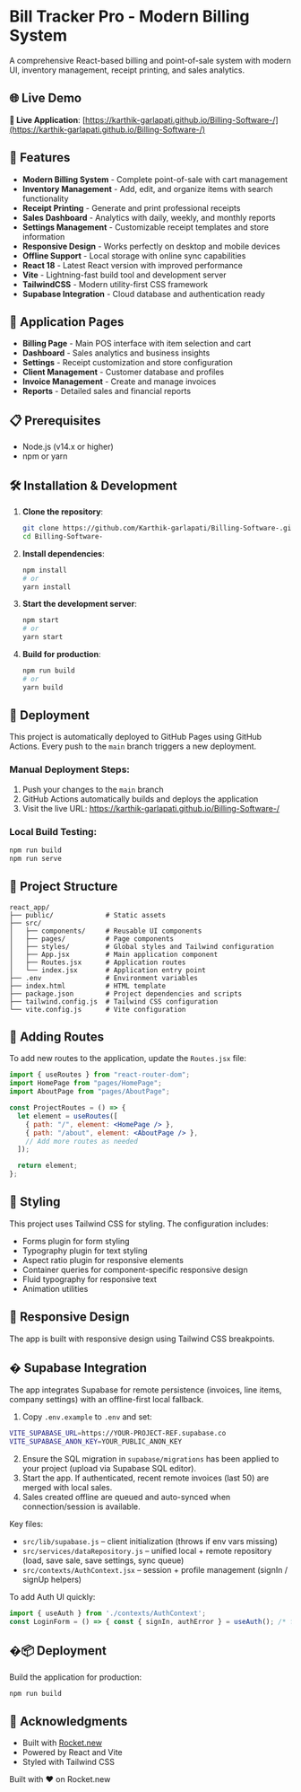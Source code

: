# Bill Tracker Pro - Modern Billing System

A comprehensive React-based billing and point-of-sale system with modern UI, inventory management, receipt printing, and sales analytics.

## 🌐 Live Demo

**🚀 Live Application**: [https://karthik-garlapati.github.io/Billing-Software-/](https://karthik-garlapati.github.io/Billing-Software-/)

## 🚀 Features

- **Modern Billing System** - Complete point-of-sale with cart management
- **Inventory Management** - Add, edit, and organize items with search functionality
- **Receipt Printing** - Generate and print professional receipts
- **Sales Dashboard** - Analytics with daily, weekly, and monthly reports
- **Settings Management** - Customizable receipt templates and store information
- **Responsive Design** - Works perfectly on desktop and mobile devices
- **Offline Support** - Local storage with online sync capabilities
- **React 18** - Latest React version with improved performance
- **Vite** - Lightning-fast build tool and development server
- **TailwindCSS** - Modern utility-first CSS framework
- **Supabase Integration** - Cloud database and authentication ready

## 📱 Application Pages

- **Billing Page** - Main POS interface with item selection and cart
- **Dashboard** - Sales analytics and business insights  
- **Settings** - Receipt customization and store configuration
- **Client Management** - Customer database and profiles
- **Invoice Management** - Create and manage invoices
- **Reports** - Detailed sales and financial reports

## 📋 Prerequisites

- Node.js (v14.x or higher)
- npm or yarn

## 🛠️ Installation & Development

1. **Clone the repository**:
   ```bash
   git clone https://github.com/Karthik-garlapati/Billing-Software-.git
   cd Billing-Software-
   ```

2. **Install dependencies**:
   ```bash
   npm install
   # or
   yarn install
   ```
   
3. **Start the development server**:
   ```bash
   npm start
   # or
   yarn start
   ```

4. **Build for production**:
   ```bash
   npm run build
   # or
   yarn build
   ```

## 🚀 Deployment

This project is automatically deployed to GitHub Pages using GitHub Actions. Every push to the `main` branch triggers a new deployment.

### Manual Deployment Steps:
1. Push your changes to the `main` branch
2. GitHub Actions automatically builds and deploys the application
3. Visit the live URL: https://karthik-garlapati.github.io/Billing-Software-/

### Local Build Testing:
```bash
npm run build
npm run serve
```

## 📁 Project Structure

```
react_app/
├── public/             # Static assets
├── src/
│   ├── components/     # Reusable UI components
│   ├── pages/          # Page components
│   ├── styles/         # Global styles and Tailwind configuration
│   ├── App.jsx         # Main application component
│   ├── Routes.jsx      # Application routes
│   └── index.jsx       # Application entry point
├── .env                # Environment variables
├── index.html          # HTML template
├── package.json        # Project dependencies and scripts
├── tailwind.config.js  # Tailwind CSS configuration
└── vite.config.js      # Vite configuration
```

## 🧩 Adding Routes

To add new routes to the application, update the `Routes.jsx` file:

```jsx
import { useRoutes } from "react-router-dom";
import HomePage from "pages/HomePage";
import AboutPage from "pages/AboutPage";

const ProjectRoutes = () => {
  let element = useRoutes([
    { path: "/", element: <HomePage /> },
    { path: "/about", element: <AboutPage /> },
    // Add more routes as needed
  ]);

  return element;
};
```

## 🎨 Styling

This project uses Tailwind CSS for styling. The configuration includes:

- Forms plugin for form styling
- Typography plugin for text styling
- Aspect ratio plugin for responsive elements
- Container queries for component-specific responsive design
- Fluid typography for responsive text
- Animation utilities

## 📱 Responsive Design

The app is built with responsive design using Tailwind CSS breakpoints.


## � Supabase Integration

The app integrates Supabase for remote persistence (invoices, line items, company settings) with an offline-first local fallback.

1. Copy `.env.example` to `.env` and set:
  ```bash
  VITE_SUPABASE_URL=https://YOUR-PROJECT-REF.supabase.co
  VITE_SUPABASE_ANON_KEY=YOUR_PUBLIC_ANON_KEY
  ```
2. Ensure the SQL migration in `supabase/migrations` has been applied to your project (upload via Supabase SQL editor).
3. Start the app. If authenticated, recent remote invoices (last 50) are merged with local sales.
4. Sales created offline are queued and auto-synced when connection/session is available.

Key files:
- `src/lib/supabase.js` – client initialization (throws if env vars missing)
- `src/services/dataRepository.js` – unified local + remote repository (load, save sale, save settings, sync queue)
- `src/contexts/AuthContext.jsx` – session + profile management (signIn / signUp helpers)

To add Auth UI quickly:
```jsx
import { useAuth } from './contexts/AuthContext';
const LoginForm = () => { const { signIn, authError } = useAuth(); /* form logic */ };
```

## �📦 Deployment

Build the application for production:

```bash
npm run build
```

## 🙏 Acknowledgments

- Built with [Rocket.new](https://rocket.new)
- Powered by React and Vite
- Styled with Tailwind CSS

Built with ❤️ on Rocket.new
